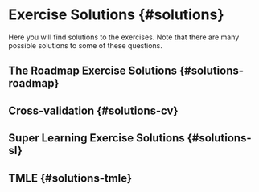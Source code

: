 # Exercise Solutions {#solutions}

Here you will find solutions to the exercises. Note that there are many possible 
solutions to some of these questions.

## The Roadmap Exercise Solutions {#solutions-roadmap}

<!--
Potential solutions to the [Roadmap Exercises](#roadmap-exercises) are listed 
below.

2. What is the objective of the roadmap?
3. Specifying a statistical estimation problem consists of what three steps?
4. Provide a definition and an example for each of the following:

    a. Statistical model 
    b. Target estimand
    c. Estimator
    
7. Provide examples of data under the following scenarios:

    a. The observations are not independent, but are identically distributed.
    b. The observations are neither independent nor identically distributed. 

8. Traditional data analysis concerns  
 
    a. Common data science practice encourages users to "check" models after 
       they have been fit to the data so that if one of the checks fail, then a 
       new model can be fit to the data. Why can this approach be problematic?
    b. Common data science practice lets the type of data at hand dictate the 
       scientific question of interest and the statistical model. Why is this 
       problematic?
-->
## Cross-validation {#solutions-cv}


## Super Learning Exercise Solutions {#solutions-sl}
<!--
### Exercise 1 Solution {#sl3ex1-sol}

Here is a potential solution to the [`sl3` Exercise 1 -- Predicting Myocardial
Infarction with `sl3`](#sl3ex1).


```r
library(data.table)
library(readr)
library(origami)
library(sl3)

db_data <- url(
  "https://raw.githubusercontent.com/benkeser/sllecture/master/chspred.csv"
)
chspred <- read_csv(file = db_data, col_names = TRUE)

```

1. Create an `sl3` task, setting myocardial infarction `mi` as the outcome and
   using all available covariate data.

```r
chspred_task <- make_sl3_Task(
  data = chspred, covariates = head(colnames(chspred), -1), outcome = "mi"
)
```

2. Make a library of seven relatively fast base learning algorithms. Customize 
   tuning parameters for one of your learners. Feel free to use learners from 
   `sl3` or `SuperLearner`.

```r
lasso_learner <- Lrnr_glmnet$new(alpha = 1)
ridge_learner <- Lrnr_glmnet$new(alpha = 0)
enet_learner <- Lrnr_glmnet$new(alpha = 0.5)
glm_fast_learner <- Lrnr_glm_fast$new()
ranger_learner <- Lrnr_ranger$new()
svm_learner <- Lrnr_svm$new()
xgb_learner <- Lrnr_xgboost$new()
# curated_glm_learner uses formula = "mi ~ smoke + beta + waist"
curated_glm_learner <- Lrnr_glm_fast$new(covariates = c("smoke, beta, waist"))
mean_learner <- Lrnr_mean$new() # That is one mean learner!
```

3. Incorporate at least one pipeline with feature selection. Any screener and
   learner(s) can be used.

```r
screen_cor <- make_learner(Lrnr_screener_correlation)
glm_pipeline <- make_learner(Pipeline, screen_cor, glm_fast_learner)
```

4. With the default metalearner and base learners, make the Super Learner (SL) 
   and train it on the task.

```r
# stack learners together
stack <- make_learner(
  Stack,
  glm_pipeline, lasso_learner, ridge_learner, enet_learner,
  curated_glm_learner, mean_learner, glm_fast_learner,
  ranger_learner, svm_learner, xgb_learner
)

# make SL with default metalearner
sl <- Lrnr_sl$new(stack)

# train SL
sl_fit <- sl$train(chspred_task)
```

5. Print your SL fit by calling `print()` with `$`.

```r
sl_fit$print()
```

6. Cross-validate your SL fit to see how well it performs on unseen
   data. Specify a valid loss function to evaluate the SL.

```r
CVsl <- CV_lrnr_sl(sl_fit, chspred_task, loss_loglik_binomial)
CVsl
```

7. Use the `importance()` function to identify the "most important" predictor of
   myocardial infarction, according to `sl3` importance metrics.

```r
varimp <- importance(sl_fit, type = "permute")
varimp %>%
  importance_plot(
    main = "sl3 Variable Importance for Myocardial Infarction Prediction"
  )
```
-->
## TMLE {#solutions-tmle}

